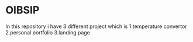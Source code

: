 # OIBSIP
In this repository i have 3 different project which is 
1.temperature convertor
2.personal portfolio
3.landing page 
